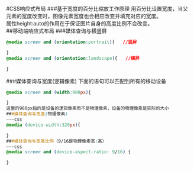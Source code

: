 #CSS响应式布局
###基于宽度的百分比缩放工作原理
用百分比设置宽度，当父元素的宽度改变时，图像元素宽度也会相应改变并填充对应的宽度。<br>
属性height:auto的作用在于保证图片自身的高度比例不会改变。<br>
##移动端响应式布局
###媒体查询与横竖屏
```css
@media screen and (orientation:portrait){   //竖屏

}
@media screen and (orientation:landscape){   //横屏

}
```
###媒体查询与宽度(逻辑像素)
下面的语句可以匹配到所有的移动设备
```css
@media screen and (width:980px){

}
这里的980px指的是设备的逻辑像素而不是物理像素，设备的物理像素是实际的大小
###媒体查询与宽度(物理像素)
~~~css
@media (device-width:320px){

}
###媒体查询与宽高比例（9/16是物理像素宽:高）
~~~css
@media screen and (device-aspect-ratio: 9/16) {

}
```
